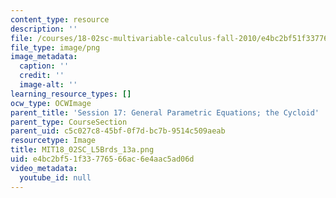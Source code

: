 ```yaml
---
content_type: resource
description: ''
file: /courses/18-02sc-multivariable-calculus-fall-2010/e4bc2bf51f33776566ac6e4aac5ad06d_MIT18_02SC_L5Brds_13a.png
file_type: image/png
image_metadata:
  caption: ''
  credit: ''
  image-alt: ''
learning_resource_types: []
ocw_type: OCWImage
parent_title: 'Session 17: General Parametric Equations; the Cycloid'
parent_type: CourseSection
parent_uid: c5c027c8-45bf-0f7d-bc7b-9514c509aeab
resourcetype: Image
title: MIT18_02SC_L5Brds_13a.png
uid: e4bc2bf5-1f33-7765-66ac-6e4aac5ad06d
video_metadata:
  youtube_id: null
---
```

